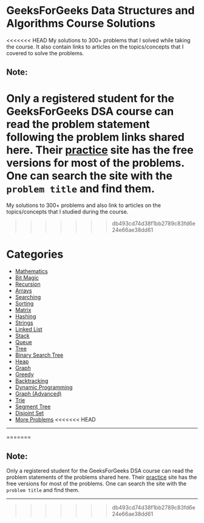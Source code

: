 # GeeksForGeeks Data Structures and Algorithms Course Solutions
<<<<<<< HEAD
My solutions to 300+ problems that I solved while taking the course. It also contain links to articles on the topics/concepts that I covered to solve the problems.
## Note:
Only a registered student for the GeeksForGeeks DSA course can read the problem statement following the problem links shared here. Their [practice](https://practice.geeksforgeeks.org/) site has the free versions for most of the problems. One can search the site with the `problem title` and find them.
=======
My solutions to 300+ problems and also link to articles on the topics/concepts that I studied during the course.
>>>>>>> db493cd74d38f1bb2789c83fd6e24e66ae38dd61
# Categories
- [Mathematics](https://thecoducer.github.io/GeeksForGeeks_DSA_Course_Solutions/Mathematics)
- [Bit Magic](https://thecoducer.github.io/GeeksForGeeks_DSA_Course_Solutions/Bit_Magic)
- [Recursion](https://thecoducer.github.io/GeeksForGeeks_DSA_Course_Solutions/Recursion)
- [Arrays](https://thecoducer.github.io/GeeksForGeeks_DSA_Course_Solutions/Arrays)
- [Searching](https://thecoducer.github.io/GeeksForGeeks_DSA_Course_Solutions/Searching)
- [Sorting](https://thecoducer.github.io/GeeksForGeeks_DSA_Course_Solutions/Sorting)
- [Matrix](https://thecoducer.github.io/GeeksForGeeks_DSA_Course_Solutions/Matrix)
- [Hashing](https://thecoducer.github.io/GeeksForGeeks_DSA_Course_Solutions/Hashing)
- [Strings](https://thecoducer.github.io/GeeksForGeeks_DSA_Course_Solutions/Strings)
- [Linked List](https://thecoducer.github.io/GeeksForGeeks_DSA_Course_Solutions/Linked_List)
- [Stack](https://thecoducer.github.io/GeeksForGeeks_DSA_Course_Solutions/Stack)
- [Queue](https://thecoducer.github.io/GeeksForGeeks_DSA_Course_Solutions/Queue)
- [Tree](https://thecoducer.github.io/GeeksForGeeks_DSA_Course_Solutions/Tree)
- [Binary Search Tree](https://thecoducer.github.io/GeeksForGeeks_DSA_Course_Solutions/Binary_Search_Tree)
- [Heap](https://thecoducer.github.io/GeeksForGeeks_DSA_Course_Solutions/Heap)
- [Graph](https://thecoducer.github.io/GeeksForGeeks_DSA_Course_Solutions/Graph)
- [Greedy](https://thecoducer.github.io/GeeksForGeeks_DSA_Course_Solutions/Greedy)
- [Backtracking](https://thecoducer.github.io/GeeksForGeeks_DSA_Course_Solutions/Backtracking)
- [Dynamic Programming](https://thecoducer.github.io/GeeksForGeeks_DSA_Course_Solutions/Dynammic_Programming)
- [Graph (Advanced)](https://thecoducer.github.io/GeeksForGeeks_DSA_Course_Solutions/Graph_Advanced)
- [Trie](https://thecoducer.github.io/GeeksForGeeks_DSA_Course_Solutions/Trie)
- [Segment Tree](https://thecoducer.github.io/GeeksForGeeks_DSA_Course_Solutions/Segment_Tree)
- [Disjoint Set](https://thecoducer.github.io/GeeksForGeeks_DSA_Course_Solutions/Disjoint_Set)
- [More Problems](https://thecoducer.github.io/GeeksForGeeks_DSA_Course_Solutions/More)
<<<<<<< HEAD
 - - - - 
=======

## Note:
Only a registered student for the GeeksForGeeks DSA course can read the problem statements of the problems shared here. Their [practice](https://practice.geeksforgeeks.org/) site has the free versions for most of the problems. One can search the site with the `problem title` and find them.
 - - - - 
>>>>>>> db493cd74d38f1bb2789c83fd6e24e66ae38dd61
